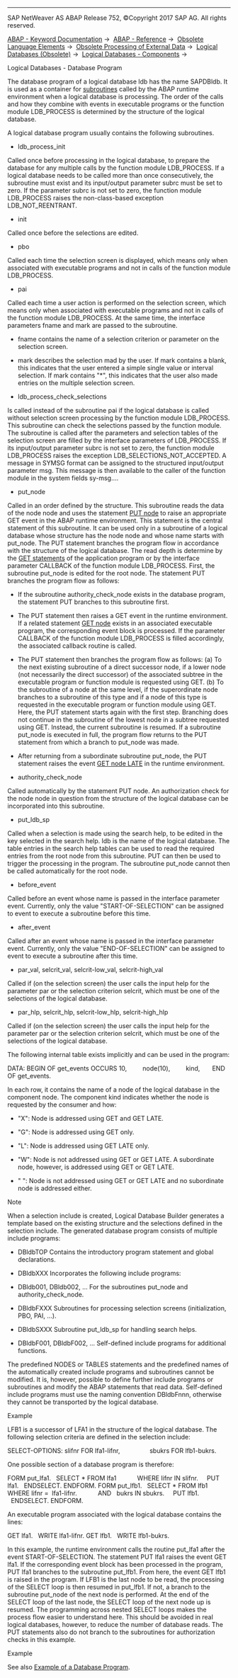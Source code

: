   

* * *

SAP NetWeaver AS ABAP Release 752, ©Copyright 2017 SAP AG. All rights reserved.

[ABAP - Keyword Documentation](https://help.sap.com/doc/abapdocu_752_index_htm/7.52/en-US/abenabap.htm) →  [ABAP - Reference](https://help.sap.com/doc/abapdocu_752_index_htm/7.52/en-US/abenabap_reference.htm) →  [Obsolete Language Elements](https://help.sap.com/doc/abapdocu_752_index_htm/7.52/en-US/abenabap_obsolete.htm) →  [Obsolete Processing of External Data](https://help.sap.com/doc/abapdocu_752_index_htm/7.52/en-US/abendata_storage_obsolete.htm) →  [Logical Databases (Obsolete)](https://help.sap.com/doc/abapdocu_752_index_htm/7.52/en-US/abenldb.htm) →  [Logical Databases - Components](https://help.sap.com/doc/abapdocu_752_index_htm/7.52/en-US/abenldb_oview.htm) → 

Logical Databases - Database Program

The database program of a logical database ldb has the name SAPDBldb. It is used as a container for [subroutines](https://help.sap.com/doc/abapdocu_752_index_htm/7.52/en-US/abensubroutine_glosry.htm "Glossary Entry") called by the ABAP runtime environment when a logical database is processing. The order of the calls and how they combine with events in executable programs or the function module LDB\_PROCESS is determined by the structure of the logical database.

A logical database program usually contains the following subroutines.

-   ldb\_process\_init

Called once before processing in the logical database, to prepare the database for any multiple calls by the function module LDB\_PROCESS. If a logical database needs to be called more than once consecutively, the subroutine must exist and its input/output parameter subrc must be set to zero. If the parameter subrc is not set to zero, the function module LDB\_PROCESS raises the non-class-based exception LDB\_NOT\_REENTRANT.

-   init

Called once before the selections are edited.

-   pbo

Called each time the selection screen is displayed, which means only when associated with executable programs and not in calls of the function module LDB\_PROCESS.

-   pai

Called each time a user action is performed on the selection screen, which means only when associated with executable programs and not in calls of the function module LDB\_PROCESS. At the same time, the interface parameters fname and mark are passed to the subroutine.

-   fname contains the name of a selection criterion or parameter on the selection screen.

-   mark describes the selection mad by the user. If mark contains a blank, this indicates that the user entered a simple single value or interval selection. If mark contains "\*", this indicates that the user also made entries on the multiple selection screen.

-   ldb\_process\_check\_selections

Is called instead of the subroutine pai if the logical database is called without selection screen processing by the function module LDB\_PROCESS. This subroutine can check the selections passed by the function module. The subroutine is called after the parameters and selection tables of the selection screen are filled by the interface parameters of LDB\_PROCESS. If its input/output parameter subrc is not set to zero, the function module LDB\_PROCESS raises the exception LDB\_SELECTIONS\_NOT\_ACCEPTED. A message in SYMSG format can be assigned to the structured input/output parameter msg. This message is then available to the caller of the function module in the system fields sy-msg....

-   put\_node

Called in an order defined by the structure. This subroutine reads the data of the node node and uses the statement [PUT node](https://help.sap.com/doc/abapdocu_752_index_htm/7.52/en-US/abapput.htm) to raise an appropriate GET event in the ABAP runtime environment. This statement is the central statement of this subroutine. It can be used only in a subroutine of a logical database whose structure has the node node and whose name starts with put\_node. The PUT statement branches the program flow in accordance with the structure of the logical database. The read depth is determine by the [GET statements](https://help.sap.com/doc/abapdocu_752_index_htm/7.52/en-US/abapget-.htm) of the application program or by the interface parameter CALLBACK of the function module LDB\_PROCESS. First, the subroutine put\_node is edited for the root node. The statement PUT branches the program flow as follows:

-   If the subroutine authority\_check\_node exists in the database program, the statement PUT branches to this subroutine first.

-   The PUT statement then raises a GET event in the runtime environment. If a related statement [GET node](https://help.sap.com/doc/abapdocu_752_index_htm/7.52/en-US/abapget-.htm) exists in an associated executable program, the corresponding event block is processed. If the parameter CALLBACK of the function module LDB\_PROCESS is filled accordingly, the associated callback routine is called.

-   The PUT statement then branches the program flow as follows:
    (a) To the next existing subroutine of a direct successor node, if a lower node (not necessarily the direct successor) of the associated subtree in the executable program or function module is requested using GET.
    (b) To the subroutine of a node at the same level, if the superordinate node branches to a subroutine of this type and if a node of this type is requested in the executable program or function module using GET. Here, the PUT statement starts again with the first step. Branching does not continue in the subroutine of the lowest node in a subtree requested using GET. Instead, the current subroutine is resumed. If a subroutine put\_node is executed in full, the program flow returns to the PUT statement from which a branch to put\_node was made.

-   After returning from a subordinate subroutine put\_node, the PUT statement raises the event [GET node LATE](https://help.sap.com/doc/abapdocu_752_index_htm/7.52/en-US/abapget-.htm) in the runtime environment.

-   authority\_check\_node

Called automatically by the statement PUT node. An authorization check for the node node in question from the structure of the logical database can be incorporated into this subroutine.

-   put\_ldb\_sp

Called when a selection is made using the search help, to be edited in the key selected in the search help. ldb is the name of the logical database. The table entries in the search help tables can be used to read the required entries from the root node from this subroutine. PUT can then be used to trigger the processing in the program. The subroutine put\_node cannot then be called automatically for the root node.

-   before\_event

Called before an event whose name is passed in the interface parameter event. Currently, only the value "START-OF-SELECTION" can be assigned to event to execute a subroutine before this time.

-   after\_event

Called after an event whose name is passed in the interface parameter event. Currently, only the value "END-OF-SELECTION" can be assigned to event to execute a subroutine after this time.

-   par\_val, selcrit\_val, selcrit-low\_val, selcrit-high\_val

Called if (on the selection screen) the user calls the input help for the parameter par or the selection criterion selcrit, which must be one of the selections of the logical database.

-   par\_hlp, selcrit\_hlp, selcrit-low\_hlp, selcrit-high\_hlp

Called if (on the selection screen) the user calls the input help for the parameter par or the selection criterion selcrit, which must be one of the selections of the logical database.

The following internal table exists implicitly and can be used in the program:

DATA: BEGIN OF get\_events OCCURS 10,
        node(10),
        kind,
      END OF get\_events.

In each row, it contains the name of a node of the logical database in the component node. The component kind indicates whether the node is requested by the consumer and how:

-   "X": Node is addressed using GET and GET LATE.

-   "G": Node is addressed using GET only.

-   "L": Node is addressed using GET LATE only.

-   "W": Node is not addressed using GET or GET LATE. A subordinate node, however, is addressed using GET or GET LATE.

-   " ": Node is not addressed using GET or GET LATE and no subordinate node is addressed either.

Note

When a selection include is created, Logical Database Builder generates a template based on the existing structure and the selections defined in the selection include. The generated database program consists of multiple include programs:

-   DBldbTOP
    Contains the introductory program statement and global declarations.

-   DBldbXXX Incorporates the following include programs:

-   DBldb001, DBldb002, ...
    For the subroutines put\_node and authority\_check\_node.

-   DBldbFXXX
    Subroutines for processing selection screens (initialization, PBO, PAI, ...).

-   DBldbSXXX
    Subroutine put\_ldb\_sp for handling search helps.

-   DBldbF001, DBldbF002, ... Self-defined include programs for additional functions.

The predefined NODES or TABLES statements and the predefined names of the automatically created include programs and subroutines cannot be modified. It is, however, possible to define further include programs or subroutines and modify the ABAP statements that read data. Self-defined include programs must use the naming convention DBldbFnnn, otherwise they cannot be transported by the logical database.

Example

LFB1 is a successor of LFA1 in the structure of the logical database. The following selection criteria are defined in the selection include:

SELECT-OPTIONS: slifnr FOR lfa1-lifnr,
                sbukrs FOR lfb1-bukrs.

One possible section of a database program is therefore:

FORM put\_lfa1.
  SELECT \* FROM lfa1
           WHERE lifnr IN slifnr.
    PUT lfa1.
  ENDSELECT.
ENDFORM.
FORM put\_lfb1.
  SELECT \* FROM lfb1
           WHERE lifnr =  lfa1-lifnr.
           AND   bukrs IN sbukrs.
    PUT lfb1.
  ENDSELECT.
ENDFORM.

An executable program associated with the logical database contains the lines:

GET lfa1.
  WRITE lfa1-lifnr.
GET lfb1.
  WRITE lfb1-bukrs.

In this example, the runtime environment calls the routine put\_lfa1 after the event START-OF-SELECTION. The statement PUT lfa1 raises the event GET lfa1. If the corresponding event block has been processed in the program, PUT lfa1 branches to the subroutine put\_lfb1. From here, the event GET lfb1 is raised in the program. If LFB1 is the last node to be read, the processing of the SELECT loop is then resumed in put\_lfb1. If not, a branch to the subroutine put\_node of the next node is performed. At the end of the SELECT loop of the last node, the SELECT loop of the next node up is resumed. The programming across nested SELECT loops makes the process flow easier to understand here. This should be avoided in real logical databases, however, to reduce the number of database reads. The PUT statements also do not branch to the subroutines for authorization checks in this example.

Example

See also [Example of a Database Program](https://help.sap.com/doc/abapdocu_752_index_htm/7.52/en-US/abenldb_program_example.htm).
